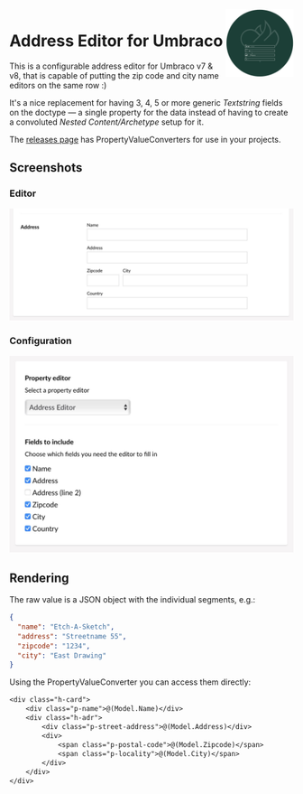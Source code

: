 <img align="right" src="images/addresseditor-icon.png" width="120" height="120" alt="A set of input fields for an address on top of the Vokseværk 'fire-heart' logo" />

# Address Editor for Umbraco

This is a configurable address editor for Umbraco v7 & v8, that is
capable of putting the zip code and city name editors on the same row :)

It's a nice replacement for having 3, 4, 5 or more generic *Textstring* fields
on the doctype — a single property for the data instead of having to create a
convoluted *Nested Content/Archetype* setup for it.

The [releases page][RELS] has PropertyValueConverters for use in your projects.

[RELS]: https://github.com/vokseverk/Vokseverk.AddressEditor/releases

## Screenshots

### Editor

![Address Editor](images/addresseditor-editor.jpg)

### Configuration

![Versionnumber Config](images/addresseditor-config.jpg)

## Rendering

The raw value is a JSON object with the individual segments, e.g.:

```json
{
  "name": "Etch-A-Sketch",
  "address": "Streetname 55",
  "zipcode": "1234",
  "city": "East Drawing"
}
```

Using the PropertyValueConverter you can access them directly:

```razor
<div class="h-card">
	<div class="p-name">@(Model.Name)</div>
	<div class="h-adr">
		<div class="p-street-address">@(Model.Address)</div>
		<div>
			<span class="p-postal-code">@(Model.Zipcode)</span>
			<span class="p-locality">@(Model.City)</span>
		</div>
	</div>
</div>
```
